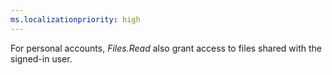 ```yaml
---
ms.localizationpriority: high
---
```


<!-- markdownlint-disable MD002 MD041 -->

For personal accounts, *Files.Read* also grant access to files shared with the signed-in user.